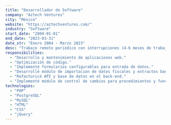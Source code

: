 ```yaml
---
title: "Desarrollador de Software"
company: "Aztech Ventures"
city: "México"
website: "https://aztechventures.com/"
industry: "Software"
start_date: "2004-01-01"
end_date: "2023-03-31"
date_str: "Enero 2004 - Marzo 2023"
desc: "Trabajo remoto periódico con interrupciones (4-6 meses de trabajo activo por año)."
responsibilities:
  - "Desarrollo y mantenimiento de aplicaciones web."
  - "Optimización de código."
  - "Implementé formularios configurables para entrada de datos."
  - "Desarrollé módulo de importación de datos fiscales y extractos bancarios con posterior generación de asientos contables."
  - "Refactoricé API y base de datos en el back-end."
  - "Implementé módulo de control de cambios para procedimientos y funciones almacenadas en MySQL y PostgreSQL."
technologies:
  - "PHP"
  - "PostgreSQL"
  - "MySQL"
  - "HTML"
  - "CSS"
  - "jQuery"
---
```

